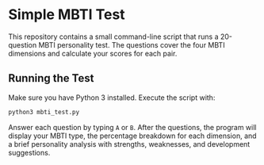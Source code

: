 # Simple MBTI Test

This repository contains a small command-line script that runs a 20-question MBTI personality test. The questions cover the four MBTI dimensions and calculate your scores for each pair.

## Running the Test

Make sure you have Python 3 installed. Execute the script with:

```bash
python3 mbti_test.py
```

Answer each question by typing `A` or `B`. After the questions, the program will display your MBTI type, the percentage breakdown for each dimension, and a brief personality analysis with strengths, weaknesses, and development suggestions.
